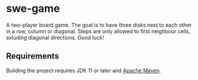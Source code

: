# swe-game

A two-player board game.
The goal is to have three disks next to each other in a row, column or diagonal. Steps are only allowed to first neighbour cells, exluding diagonal directions. Good luck!

## Requirements

Building the project requires JDK 11 or later and [Apache Maven](https://maven.apache.org/).